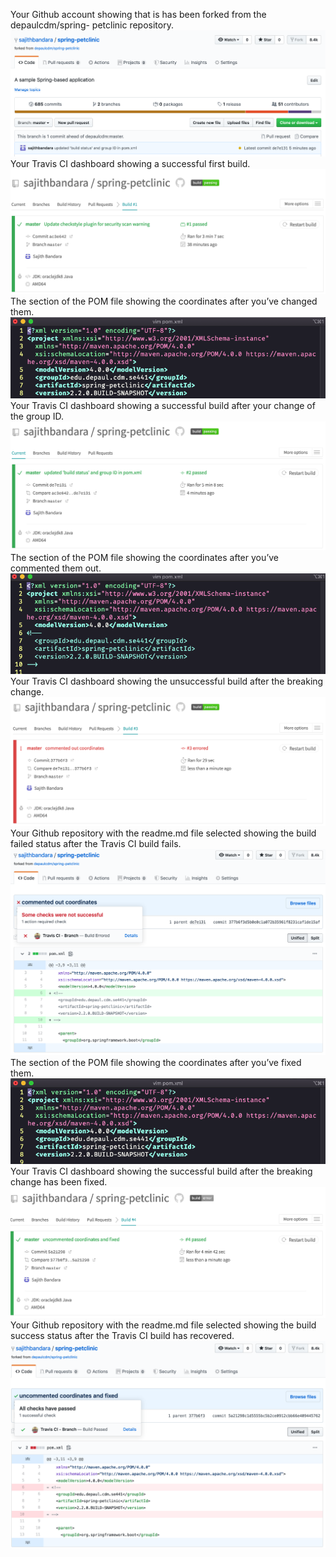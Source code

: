 Your Github account showing that is has been forked from the depaulcdm/spring-
petclinic repository.
![Screen Capture #1](figures/img1.png)
Your Travis CI dashboard showing a successful first build.
![Screen Capture #2](figures/img2.png)
The section of the POM file showing the coordinates after you’ve changed them.
![Screen Capture #3](figures/img3.png)
Your Travis CI dashboard showing a successful build after your change of the group ID.
![Screen Capture #4](figures/img4.png)
The section of the POM file showing the coordinates after you’ve commented them out.
![Screen Capture #5](figures/img5.png)
Your Travis CI dashboard showing the unsuccessful build after the breaking change.
![Screen Capture #6](figures/img6.png)
Your Github repository with the readme.md file selected showing the build failed status after the Travis CI build fails.
![Screen Capture #7](figures/img7.png)
The section of the POM file showing the coordinates after you’ve fixed them.
![Screen Capture #8](figures/img8.png)
Your Travis CI dashboard showing the successful build after the breaking change has been fixed.
![Screen Capture #9](figures/img9.png)
Your Github repository with the readme.md file selected showing the build success status after the Travis CI build has recovered.
![Screen Capture #10](figures/img10.png)
